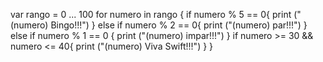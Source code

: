 var rango = 0 ... 100
for numero in rango {
    if numero % 5 == 0{
        print ("\(numero) Bingo!!!")
    }
    else if numero % 2 == 0{
        print ("\(numero) par!!!")
    }
    else if numero % 1 == 0 {
        print ("\(numero) impar!!!")
    }
    if numero >= 30 && numero <= 40{
        print ("\(numero) Viva Swift!!!")
    }
}

